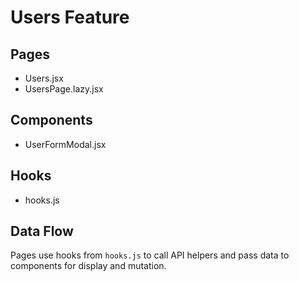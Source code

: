 # Users Feature

## Pages
- Users.jsx
- UsersPage.lazy.jsx

## Components
- UserFormModal.jsx

## Hooks
- hooks.js

## Data Flow
Pages use hooks from `hooks.js` to call API helpers and pass data to components for display and mutation.
